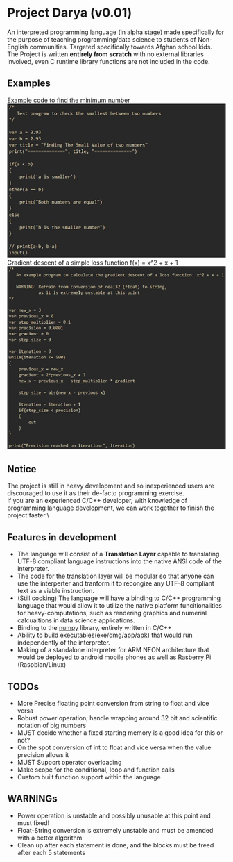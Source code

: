 # Project Darya (v0.01)
An interpreted programming language (in alpha stage) made specifically for the purpose of teaching programming/data science to students of Non-English communities.
Targeted specifically towards Afghan school kids.\
The Project is written **entirely from scratch** with no external libraries involved, even C runtime library functions are not included in the code.

## Examples
Example code to find the minimum number\
![Example code to find the minimum number](/msc/example_min.jpg)\
Gradient descent of a simple loss function f(x) = x^2 + x + 1\
![Gradient descent of a simple loss function](/msc/example_gradient_descent.jpg)
## Notice
The project is still in heavy development and so inexperienced users are discouraged to use it as their de-facto programming exercise.\
If you are an experienced C/C++ developer, with knowledge of programming language development, we can work together to finish the project faster.\

## Features in development
- The language will consist of a **Translation Layer** capable to translating UTF-8 compliant language instructions into the native ANSI code of the interpreter.
- The code for the translation layer will be modular so that anyone can use the interperter and tranform it to recongize any UTF-8 compliant text as a viable instruction.
- (Still cooking) The language will have a binding to C/C++ programming language that would allow it to utilize the native platform funcitionalities for heavy-computations, such as rendering graphics and numerial calcualtions in data science applications.
- Binding to the [numpy](https://github.com/numpy/numpy) library, entirely written in C/C++
- Ability to build executables(exe/dmg/app/apk) that would run independently of the interpreter.
- Making of a standalone interpreter for ARM NEON architecture that would be deployed to android mobile phones as well as Rasberry Pi (Raspbian/Linux)

## TODOs
- More Precise floating point conversion from string to float and vice versa
- Robust power operation; handle wrapping around 32 bit and scientific notation of big numbers
- MUST decide whether a fixed starting memory is a good idea for this or not?
- On the spot conversion of int to float and vice versa when the value precision allows it
- MUST Support operator overloading
- Make scope for the conditional, loop and function calls
- Custom built function support within the language

## WARNINGs
- Power operation is unstable and possibly unusable at this point and must fixed!
- Float-String conversion is extremely unstable and must be amended with a better algorithm
- Clean up after each statement is done, and the blocks must be freed after each 5 statements

